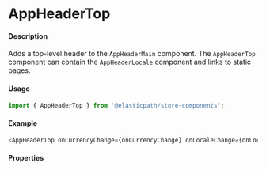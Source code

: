 # AppHeaderTop

#### Description

Adds a top-level header to the `AppHeaderMain` component. The `AppHeaderTop` component can contain the `AppHeaderLocale` component and links to static pages.

#### Usage

```js
import { AppHeaderTop } from '@elasticpath/store-components';
```

#### Example

```js
<AppHeaderTop onCurrencyChange={onCurrencyChange} onLocaleChange={onLocaleChange} appHeaderTopLinks={appHeaderTopLinks} />
```

#### Properties

<!-- PROPS -->
